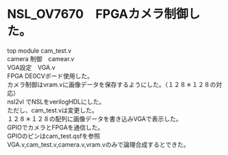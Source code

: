 # NSL_OV7670　FPGAカメラ制御した。<br>
top module cam_test.v
<br>camera 制御　camear.v
<br>VGA設定　VGA.v
<br>FPGA DE0CVボード使用した。
<br>カメラ制御はvram.vに画像データを保存するようにした。（１２８＊１２８の対応）
<br>nsl2vl でNSLをverilogHDLにした。
<br>ただし、cam_test.vは変更した。
<br>１２８＊１２８の配列に画像データを書き込みVGAで表示した。
<br>GPIOでカメラとFPGAを通信した。
<br>GPIOのピンはcam_test.qsfを参照
<br>VGA.v,cam_test.v,camera.v,vram.vのみで論理合成するとできた。
